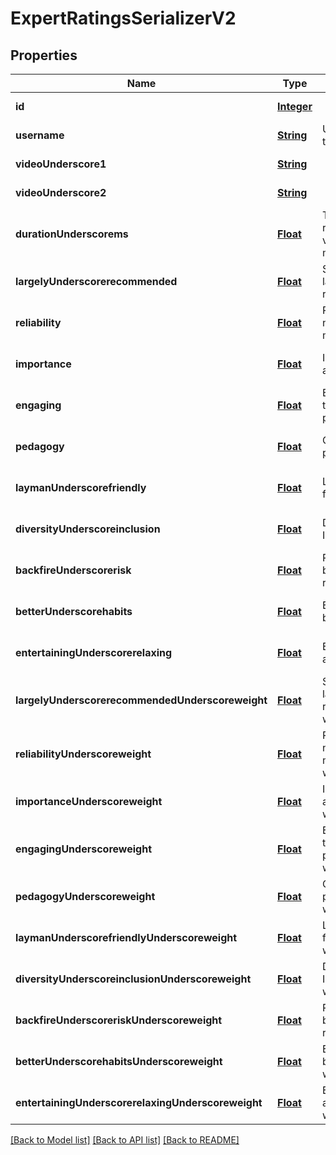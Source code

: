 # ExpertRatingsSerializerV2
## Properties

Name | Type | Description | Notes
------------ | ------------- | ------------- | -------------
**id** | [**Integer**](integer.md) |  | [default to null]
**username** | [**String**](string.md) | Username of this user | [default to null]
**videoUnderscore1** | [**String**](string.md) |  | [default to null]
**videoUnderscore2** | [**String**](string.md) |  | [default to null]
**durationUnderscorems** | [**Float**](float.md) | Time it took to rate the videos (in milliseconds) | [optional] [default to null]
**largelyUnderscorerecommended** | [**Float**](float.md) | Should be largely recommended | [optional] [default to null]
**reliability** | [**Float**](float.md) | Reliable and not misleading | [optional] [default to null]
**importance** | [**Float**](float.md) | Important and actionable | [optional] [default to null]
**engaging** | [**Float**](float.md) | Engaging and thought-provoking | [optional] [default to null]
**pedagogy** | [**Float**](float.md) | Clear and pedagogical | [optional] [default to null]
**laymanUnderscorefriendly** | [**Float**](float.md) | Layman-friendly | [optional] [default to null]
**diversityUnderscoreinclusion** | [**Float**](float.md) | Diversity and Inclusion | [optional] [default to null]
**backfireUnderscorerisk** | [**Float**](float.md) | Resilience to backfiring risks | [optional] [default to null]
**betterUnderscorehabits** | [**Float**](float.md) | Encourages better habits | [optional] [default to null]
**entertainingUnderscorerelaxing** | [**Float**](float.md) | Entertaining and relaxing | [optional] [default to null]
**largelyUnderscorerecommendedUnderscoreweight** | [**Float**](float.md) | Should be largely recommended weight | [optional] [default to null]
**reliabilityUnderscoreweight** | [**Float**](float.md) | Reliable and not misleading weight | [optional] [default to null]
**importanceUnderscoreweight** | [**Float**](float.md) | Important and actionable weight | [optional] [default to null]
**engagingUnderscoreweight** | [**Float**](float.md) | Engaging and thought-provoking weight | [optional] [default to null]
**pedagogyUnderscoreweight** | [**Float**](float.md) | Clear and pedagogical weight | [optional] [default to null]
**laymanUnderscorefriendlyUnderscoreweight** | [**Float**](float.md) | Layman-friendly weight | [optional] [default to null]
**diversityUnderscoreinclusionUnderscoreweight** | [**Float**](float.md) | Diversity and Inclusion weight | [optional] [default to null]
**backfireUnderscoreriskUnderscoreweight** | [**Float**](float.md) | Resilience to backfiring risks weight | [optional] [default to null]
**betterUnderscorehabitsUnderscoreweight** | [**Float**](float.md) | Encourages better habits weight | [optional] [default to null]
**entertainingUnderscorerelaxingUnderscoreweight** | [**Float**](float.md) | Entertaining and relaxing weight | [optional] [default to null]

[[Back to Model list]](../README.md#documentation-for-models) [[Back to API list]](../README.md#documentation-for-api-endpoints) [[Back to README]](../README.md)

